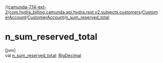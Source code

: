 //[camunda-7.14-ext-2](../../../../index.md)/[com.hydra_billing.camunda.api.hydra.rest.v2.subjects.customers](../../index.md)/[CustomerAccount](../index.md)/[CustomerAccount](index.md)/[n_sum_reserved_total](n_sum_reserved_total.md)

# n_sum_reserved_total

[jvm]\
val [n_sum_reserved_total](n_sum_reserved_total.md): [BigDecimal](https://docs.oracle.com/javase/8/docs/api/java/math/BigDecimal.html)
